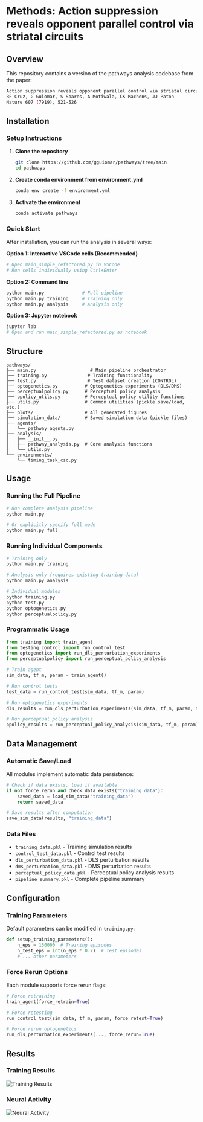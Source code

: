 # Methods: Action suppression reveals opponent parallel control via striatal circuits

## Overview

This repository contains a version of the pathways analysis codebase from the paper:

```bash
Action suppression reveals opponent parallel control via striatal circuits
BF Cruz, G Guiomar, S Soares, A Motiwala, CK Machens, JJ Paton
Nature 607 (7919), 521-526
```

## Installation

### Setup Instructions

1. **Clone the repository**
   ```bash
   git clone https://github.com/gguiomar/pathways/tree/main
   cd pathways
   ```

2. **Create conda environment from environment.yml**
   ```bash
   conda env create -f environment.yml
   ```

3. **Activate the environment**
   ```bash
   conda activate pathways
   ```

### Quick Start

After installation, you can run the analysis in several ways:

**Option 1: Interactive VSCode cells (Recommended)**
```bash
# Open main_simple_refactored.py in VSCode
# Run cells individually using Ctrl+Enter
```

**Option 2: Command line**
```bash
python main.py              # Full pipeline
python main.py training     # Training only
python main.py analysis     # Analysis only
```

**Option 3: Jupyter notebook**
```bash
jupyter lab
# Open and run main_simple_refactored.py as notebook
```

## Structure

```
pathways/
├── main.py                    # Main pipeline orchestrator
├── training.py               # Training functionality
├── test.py                   # Test dataset creation (CONTROL)
├── optogenetics.py          # Optogenetics experiments (DLS/DMS)
├── perceptualpolicy.py      # Perceptual policy analysis
├── ppolicy_utils.py         # Perceptual policy utility functions
├── utils.py                 # Common utilities (pickle save/load, etc.)
├── plots/                   # All generated figures
├── simulation_data/         # Saved simulation data (pickle files)
├── agents/
│   └── pathway_agents.py
├── analysis/
│   ├── __init__.py
│   ├── pathway_analysis.py  # Core analysis functions
│   └── utils.py
└── environments/
    └── timing_task_csc.py
```

## Usage

### Running the Full Pipeline

```bash
# Run complete analysis pipeline
python main.py

# Or explicitly specify full mode
python main.py full
```

### Running Individual Components

```bash
# Training only
python main.py training

# Analysis only (requires existing training data)
python main.py analysis

# Individual modules
python training.py
python test.py
python optogenetics.py
python perceptualpolicy.py
```

### Programmatic Usage

```python
from training import train_agent
from testing_control import run_control_test
from optogenetics import run_dls_perturbation_experiments
from perceptualpolicy import run_perceptual_policy_analysis

# Train agent
sim_data, tf_m, param = train_agent()

# Run control tests
test_data = run_control_test(sim_data, tf_m, param)

# Run optogenetics experiments
dls_results = run_dls_perturbation_experiments(sim_data, tf_m, param, test_data)

# Run perceptual policy analysis
ppolicy_results = run_perceptual_policy_analysis(sim_data, tf_m, param)
```

## Data Management

### Automatic Save/Load
All modules implement automatic data persistence:

```python
# Check if data exists, load if available
if not force_rerun and check_data_exists("training_data"):
    saved_data = load_sim_data("training_data")
    return saved_data

# Save results after computation
save_sim_data(results, "training_data")
```

### Data Files
- `training_data.pkl` - Training simulation results
- `control_test_data.pkl` - Control test results
- `dls_perturbation_data.pkl` - DLS perturbation results
- `dms_perturbation_data.pkl` - DMS perturbation results
- `perceptual_policy_data.pkl` - Perceptual policy analysis results
- `pipeline_summary.pkl` - Complete pipeline summary

## Configuration

### Training Parameters
Default parameters can be modified in `training.py`:

```python
def setup_training_parameters():
    n_eps = 150000  # Training episodes
    n_test_eps = int(n_eps * 0.7)  # Test episodes
    # ... other parameters
```

### Force Rerun Options
Each module supports force rerun flags:

```python
# Force retraining
train_agent(force_retrain=True)

# Force retesting
run_control_test(sim_data, tf_m, param, force_retest=True)

# Force rerun optogenetics
run_dls_perturbation_experiments(..., force_rerun=True)
```

## Results

### Training Results
![Training Results](plots/training_results.png)

### Neural Activity
![Neural Activity](plots/neural_activity.png)
